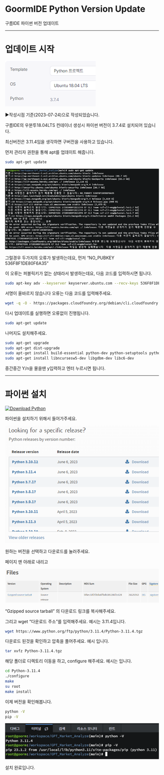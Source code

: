 # GoormIDE Python Version Update
구름IDE 파이썬 버전 업데이트

---

# 업데이트 시작

![setting1.png](./image/setting1.png)

▶작성시점 기준(2023-07-24)으로 작성되었습니다.

구름IDE의 우분투18.04LTS 컨테이너 생성시 파이썬 버전이 3.7.4로 설치되어 있습니다. 

최신버전은 3.11.4임을 생각하면 구버전을 사용하고 있습니다.

먼저 관리자 권한을 통해 apt를 업데이트 해줍니다.

```bash
sudo apt-get update
```

![error.png](./image/error.png)

그럴경우 두가지의 오류가 발생하는데요, 먼저 “NO_PUBKEY 536F8F1DE80F6A35”

이 오류는 퍼블릭키가 없는 상태라서 발생하는데요, 다음 코드를 입력하시면 됩니다.

```bash
sudo apt-key adv --keyserver keyserver.ubuntu.com --recv-keys 536F8F1DE80F6A35
```

서명이 올바르지 않습니다 오류는 다음 코드를 입력해주세요.

```bash
wget -q -O - https://packages.cloudfoundry.org/debian/cli.cloudfoundry.org.key | apt-key add -
```

다시 업데이트를 실행하면 오류없이 진행됩니다.

```bash
sudo apt-get update
```

나머지도 설치해주세요.

```bash
sudo apt-get upgrade
sudo apt-get dist-upgrade 
sudo apt-get install build-essential python-dev python-setuptools python-pip python-smbus  
sudo apt-get install libncursesw5-dev libgdbm-dev libc6-dev  
```

중간중간 Y/n을 물을땐 y입력하고 엔터 누르시면 됩니다.

---

# 파이썬 설치

[![Download Python](https://img.shields.io/badge/Download-Python-blue?style=flat-square&logo=python&logoColor=white)](https://www.python.org/downloads/)


파이썬을 설치하기 위해서 들어가주세요.

![download1.png](./image/download1.png)

원하는 버전을 선택하고 다운로드를 눌러주세요.

페이지 맨 아래로 내리고

![download2.png](./image/download2.png)

“Gzipped source tarball” 의 다운로드 링크를 복사해주세요.

그리고 wget “다운로드 주소”를 입력해주세요. 예시는 3.11.4입니다.

```bash
wget https://www.python.org/ftp/python/3.11.4/Python-3.11.4.tgz
```

다운로드 된것을 확인하고 압축을 풀어주세요. 예시 입니다.

```bash
tar xvfz Python-3.11.4.tgz
```

해당 폴더로 디렉토리 이동을 하고, configure 해주세요. 예시는 입니다.

```bash
cd Python-3.11.4
./configure
make
su root
make install
```


이제 버전을 확인해봅니다.

```bash
python -V
pip -V
```

![end.png](./image/end.png)

설치 완료입니다.
